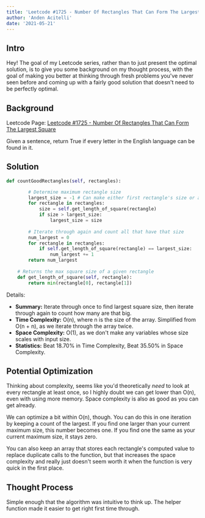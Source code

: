 ```yaml
---
title: 'Leetcode #1725 - Number Of Rectangles That Can Form The Largest Square | Python Solution & Walkthrough'
author: 'Anden Acitelli'
date: '2021-05-21'
---
```


## Intro
Hey! The goal of my Leetcode series, rather than to just present the optimal solution, is to give you some background on my thought process, with the goal of making you better at thinking through fresh problems you've never seen before and coming up with a fairly good solution that doesn't need to be perfectly optimal. 

## Background

Leetcode Page: [Leetcode #1725 - Number Of Rectangles That Can Form The Largest Square](https://leetcode.com/problems/check-if-the-sentence-is-pangram/)

Given a sentence, return True if every letter in the English language can be found in it.

## Solution

```python
def countGoodRectangles(self, rectangles):

        # Determine maximum rectangle size
        largest_size = -1 # Can make either first rectangle's size or a negative number
        for rectangle in rectangles:
            size = self.get_length_of_square(rectangle)
            if size > largest_size:
                largest_size = size 
        
        # Iterate through again and count all that have that size 
        num_largest = 0
        for rectangle in rectangles:
            if self.get_length_of_square(rectangle) == largest_size:
                num_largest += 1
        return num_largest
        
    # Returns the max square size of a given rectangle 
    def get_length_of_square(self, rectangle):
        return min(rectangle[0], rectangle[1])
```

Details: 
- **Summary:** Iterate through once to find largest square size, then iterate through again to count how many are that big.
- **Time Complexity:** O(n), where n is the size of the array. Simplified from O(n + n), as we iterate through the array twice. 
- **Space Complexity:** O(1), as we don't make any variables whose size scales with input size. 
- **Statistics:** Beat 18.70% in Time Complexity, Beat 35.50% in Space Complexity.

## Potential Optimization
Thinking about complexity, seems like you'd theoretically *need* to look at every rectangle at least once, so I highly doubt we can get lower than O(n), even with using more memory. Space complexity is also as good as you can get already. 

We can optimize a bit within O(n), though. You can do this in one iteration by keeping a count of the largest. If you find one larger than your current maximum size, this number becomes one. If you find one the same as your current maximum size, it stays zero. 

You can also keep an array that stores each rectangle's computed value to replace duplicate calls to the function, but that increases the space complexity and really just doesn't seem worth it when the function is very quick in the first place. 

## Thought Process
Simple enough that the algorithm was intuitive to think up. The helper function made it easier to get right first time through. 